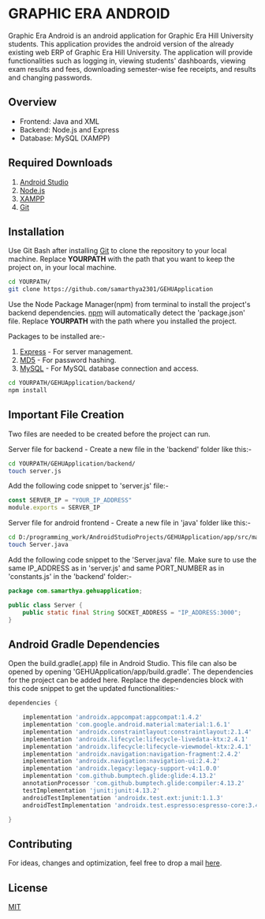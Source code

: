 # GRAPHIC ERA ANDROID

Graphic Era Android is an android application for Graphic Era Hill University students. This application provides the android version of the already existing web ERP of Graphic Era Hill University. The application will provide functionalities such as logging in, viewing students' dashboards, viewing exam results and fees, downloading semester-wise fee receipts, and results and changing passwords.

## Overview
* Frontend: Java and XML
* Backend: Node.js and Express
* Database: MySQL (XAMPP)

## Required Downloads
1. [Android Studio](https://developer.android.com/studio)
2. [Node.js](https://nodejs.org/en/download/)
3. [XAMPP](https://www.apachefriends.org/download.html)
4. [Git](https://git-scm.com/downloads)

## Installation

Use Git Bash after installing [Git](https://git-scm.com/downloads) to clone the repository to your local machine. Replace **YOURPATH** with the path that you want to keep the project on, in your local machine.

```bash
cd YOURPATH/
git clone https://github.com/samarthya2301/GEHUApplication
```

Use the Node Package Manager(npm) from terminal to install the project's backend dependencies. [npm](https://www.npmjs.com/) will automatically detect the 'package.json' file. Replace **YOURPATH** with the path where you installed the project.

Packages to be installed are:-
1. [Express](https://www.npmjs.com/package/express) - For server management.
2. [MD5](https://www.npmjs.com/package/md5) - For password hashing.
3. [MySQL](https://www.npmjs.com/package/mysql) - For MySQL database connection and access.

```bash
cd YOURPATH/GEHUApplication/backend/
npm install
```

## Important File Creation
Two files are needed to be created before the project can run.

Server file for backend - Create a new file in the 'backend' folder like this:-
```bash
cd YOURPATH/GEHUApplication/backend/
touch server.js
```

Add the following code snippet to 'server.js' file:-
```javascript
const SERVER_IP = "YOUR_IP_ADDRESS"
module.exports = SERVER_IP
```

Server file for android frontend - Create a new file in 'java' folder like this:-
```bash
cd D:/programming_work/AndroidStudioProjects/GEHUApplication/app/src/main/java/com/samarthya/gehuapplication/
touch Server.java
```

Add the following code snippet to the 'Server.java' file. Make sure to use the same IP_ADDRESS as in 'server.js' and same PORT_NUMBER as in 'constants.js' in the 'backend' folder:-

```java
package com.samarthya.gehuapplication;

public class Server {
	public static final String SOCKET_ADDRESS = "IP_ADDRESS:3000";
}

```

## Android Gradle Dependencies
Open the build.gradle(.app) file in Android Studio. This file can also be opened by opening 'GEHUApplication/app/build.gradle'. The dependencies for the project can be added here. Replace the dependencies block with this code snippet to get the updated functionalities:-
```gradle
dependencies {

	implementation 'androidx.appcompat:appcompat:1.4.2'
	implementation 'com.google.android.material:material:1.6.1'
	implementation 'androidx.constraintlayout:constraintlayout:2.1.4'
	implementation 'androidx.lifecycle:lifecycle-livedata-ktx:2.4.1'
	implementation 'androidx.lifecycle:lifecycle-viewmodel-ktx:2.4.1'
	implementation 'androidx.navigation:navigation-fragment:2.4.2'
	implementation 'androidx.navigation:navigation-ui:2.4.2'
	implementation 'androidx.legacy:legacy-support-v4:1.0.0'
	implementation 'com.github.bumptech.glide:glide:4.13.2'
	annotationProcessor 'com.github.bumptech.glide:compiler:4.13.2'
	testImplementation 'junit:junit:4.13.2'
	androidTestImplementation 'androidx.test.ext:junit:1.1.3'
	androidTestImplementation 'androidx.test.espresso:espresso-core:3.4.0'

}
```

## Contributing
For ideas, changes and optimization, feel free to drop a mail [here](mailto:samarthya2301@gmail.com?subject=Changes%20Regarding%20Graphic%20Era%20Android).

## License
[MIT](https://github.com/samarthya2301/GEHUApplication/blob/main/LICENSE.md)